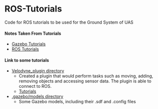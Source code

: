 # ROS-Tutorials
Code for ROS tutorials to be used for the Ground System of UAS

#### Notes Taken From Tutorials

- [Gazebo Tutorials][3]
- [ROS Tutorials][4]

#### Link to some tutorials

- [Velodyne_plugin directory][1]
  - Created a plugin that would perform tasks such as moving, adding, removing objects and accessing sensor data. The plugin is able to connect to ROS.
  - [Tutorials][5]
- [.gazebo/models directory][2]
  - Some Gazebo models, including their .sdf and .config files

[1]: velodyne_plugin
[2]: .gazebo/models
[3]: gazebo_notes.md
[4]: ros_notes.md
[5]: gazebo_categories/velodyne_tutorials.md
